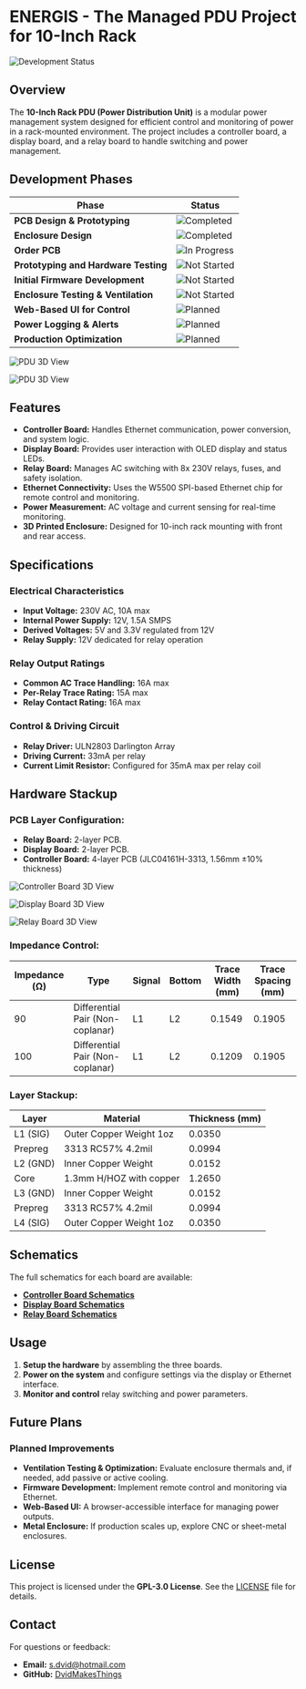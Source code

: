# ENERGIS - The Managed PDU Project for 10-Inch Rack

![Development Status](https://img.shields.io/badge/status-Waiting%20for%20PCB%20--%20Testing%20phase-yellow)

## Overview
The **10-Inch Rack PDU (Power Distribution Unit)** is a modular power management system designed for efficient control and monitoring of power in a rack-mounted environment. The project includes a controller board, a display board, and a relay board to handle switching and power management.

## Development Phases

| Phase                                | Status   |
| ------------------------------------ | -------- |
| **PCB Design & Prototyping**         | ![Completed](https://img.shields.io/badge/status-completed-brightgreen) |
| **Enclosure Design**                 | ![Completed](https://img.shields.io/badge/status-completed-brightgreen) |
| **Order PCB**                        | ![In Progress](https://img.shields.io/badge/status-in%20progress-yellow) |
| **Prototyping and Hardware Testing** | ![Not Started](https://img.shields.io/badge/status-not%20started-red) |
| **Initial Firmware Development**     | ![Not Started](https://img.shields.io/badge/status-not%20started-red) |
| **Enclosure Testing & Ventilation**  | ![Not Started](https://img.shields.io/badge/status-not%20started-red) |
| **Web-Based UI for Control**         | ![Planned](https://img.shields.io/badge/status-planned-blue) |
| **Power Logging & Alerts**           | ![Planned](https://img.shields.io/badge/status-planned-blue) |
| **Production Optimization**          | ![Planned](https://img.shields.io/badge/status-planned-blue) |


![PDU 3D View](images/Assembly/Assembled-in-case_3D_1.png)

![PDU 3D View](images/Assembly/Assembled-in-case_3D_2.png)

## Features
- **Controller Board:** Handles Ethernet communication, power conversion, and system logic.
- **Display Board:** Provides user interaction with OLED display and status LEDs.
- **Relay Board:** Manages AC switching with 8x 230V relays, fuses, and safety isolation.
- **Ethernet Connectivity:** Uses the W5500 SPI-based Ethernet chip for remote control and monitoring.
- **Power Measurement:** AC voltage and current sensing for real-time monitoring.
- **3D Printed Enclosure:** Designed for 10-inch rack mounting with front and rear access.

## Specifications

### Electrical Characteristics
- **Input Voltage:** 230V AC, 10A max
- **Internal Power Supply:** 12V, 1.5A SMPS
- **Derived Voltages:** 5V and 3.3V regulated from 12V
- **Relay Supply:** 12V dedicated for relay operation

### Relay Output Ratings
- **Common AC Trace Handling:** 16A max
- **Per-Relay Trace Rating:** 15A max
- **Relay Contact Rating:** 16A max

### Control & Driving Circuit
- **Relay Driver:** ULN2803 Darlington Array
- **Driving Current:** 33mA per relay
- **Current Limit Resistor:** Configured for 35mA max per relay coil

## Hardware Stackup
### **PCB Layer Configuration:**
- **Relay Board:** 2-layer PCB.
- **Display Board:** 2-layer PCB.
- **Controller Board:** 4-layer PCB (JLC04161H-3313, 1.56mm ±10% thickness)

![Controller Board 3D View](images/Controller%20Board/ControllerBoard_3D-1.png)

![Display Board 3D View](images/Display%20Board/DisplayBoard_3D-2.png)

![Relay Board 3D View](images/Relay%20Board/RelayBoard_3D-1.png)

### **Impedance Control:**
| Impedance (Ω)  | Type                             | Signal  | Bottom  | Trace Width (mm) | Trace Spacing (mm) |
| -------------- | -------------------------------- | ------- | ------- | ---------------- | ------------------ |
| 90             | Differential Pair (Non-coplanar) | L1      | L2      | 0.1549           | 0.1905             |
| 100            | Differential Pair (Non-coplanar) | L1      | L2      | 0.1209           | 0.1905             |

### **Layer Stackup:**
| Layer    | Material                   | Thickness (mm) |
| -------- | -------------------------- | -------------- |
| L1 (SIG) | Outer Copper Weight 1oz    | 0.0350 |
| Prepreg  | 3313 RC57% 4.2mil          | 0.0994 |
| L2 (GND) | Inner Copper Weight        | 0.0152 |
| Core     | 1.3mm H/HOZ with copper    | 1.2650 |
| L3 (GND) | Inner Copper Weight        | 0.0152 |
| Prepreg  | 3313 RC57% 4.2mil          | 0.0994 |
| L4 (SIG) | Outer Copper Weight 1oz    | 0.0350 |

## Schematics
The full schematics for each board are available:
- **[Controller Board Schematics](src/PDF/Controller-Board_Schematics.pdf)**
- **[Display Board Schematics](src/PDF/Display-Board_Schematics.pdf)**
- **[Relay Board Schematics](src/PDF/Relay-Board_Schematics.pdf)**

## Usage
1. **Setup the hardware** by assembling the three boards.
2. **Power on the system** and configure settings via the display or Ethernet interface.
3. **Monitor and control** relay switching and power parameters.

## Future Plans

### Planned Improvements
- **Ventilation Testing & Optimization:** Evaluate enclosure thermals and, if needed, add passive or active cooling.
- **Firmware Development:** Implement remote control and monitoring via Ethernet.
- **Web-Based UI:** A browser-accessible interface for managing power outputs.
- **Metal Enclosure:** If production scales up, explore CNC or sheet-metal enclosures.


## License
This project is licensed under the **GPL-3.0 License**. See the [LICENSE](LICENSE) file for details.

## Contact
For questions or feedback:
- **Email:** [s.dvid@hotmail.com](mailto:s.dvid@hotmail.com)
- **GitHub:** [DvidMakesThings](https://github.com/DvidMakesThings)
